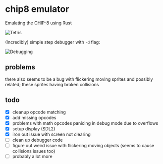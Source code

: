 # chip8 emulator

Emulating the [CHIP-8](https://en.wikipedia.org/wiki/CHIP-8) using Rust

![Tetris](https://i.imgur.com/eEb0CYg.png)

(Incredibly) simple step debugger with `-d` flag:

![Debugging](https://i.imgur.com/61DyUwI.png)

## problems
there also seems to be a bug with flickering moving sprites and possibly related; these sprites having broken collisions

## todo
- [X] cleanup opcode matching
- [X] add missing opcodes
- [X] problems with math opcodes panicing in debug mode due to overflows
- [X] setup display (SDL2)
- [X] iron out issue with screen not clearing
- [ ] clean up debugger code
- [ ] figure out weird issue with flickering moving objects (seems to cause collisions issues too)
- [ ] probably a lot more